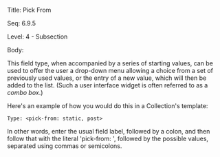 Title:  Pick From

Seq:    6.9.5

Level:  4 - Subsection

Body: 

This field type, when accompanied by a series of starting values, can be used to offer the user a drop-down menu allowing a choice from a set of previously used values, or the entry of a new value, which will then be added to the list. (Such a user interface widget is often referred to as a *combo box*.)

Here's an example of how you would do this in a Collection's template: 

```
Type: <pick-from: static, post>
```

In other words, enter the usual field label, followed by a colon, and then follow that with the literal 'pick-from: ', followed by the possible values, separated using commas or semicolons.

